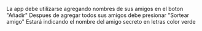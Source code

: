 La app debe utilizarse agregando nombres de sus amigos en el boton "Añadir"
Despues de agregar todos sus amigos debe presionar "Sortear amigo"
Estará indicando el nombre del amigo secreto en letras color verde
